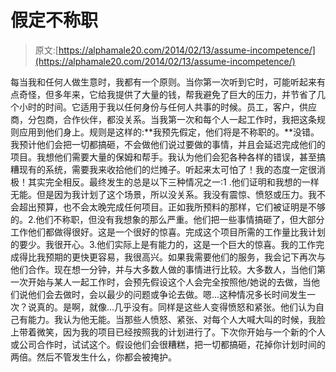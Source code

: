 # 假定不称职

> 原文:[https://alphamale20.com/2014/02/13/assume-incompetence/](https://alphamale20.com/2014/02/13/assume-incompetence/)

每当我和任何人做生意时，我都有一个原则。当你第一次听到它时，可能听起来有点奇怪，但多年来，它给我提供了大量的钱，帮我避免了巨大的压力，并节省了几个小时的时间。它适用于我以任何身份与任何人共事的时候。员工，客户，供应商，分包商，合作伙伴，都没关系。当我第一次和每个人一起工作时，我把这条规则应用到他们身上。规则是这样的:**我预先假定，他们将是不称职的。**没错。我预计他们会把一切都搞砸，不会做他们说过要做的事情，并且会延迟完成他们的项目。我想他们需要大量的保姆和帮手。我认为他们会犯各种各样的错误，甚至搞糟现有的系统，需要我来收拾他们的烂摊子。听起来太可怕了！我的态度一定很消极！其实完全相反。最终发生的总是以下三种情况之一:1 .他们证明和我想的一样无能。但是因为我计划了这个场景，所以没关系。我没有震惊、愤怒或压力。我不会超出预算，也不会太晚完成任何项目。正如我所预料的那样，它们被证明是不够的。2.他们不称职，但没有我想象的那么严重。他们把一些事情搞砸了，但大部分工作他们都做得很好。这是一个很好的惊喜。完成这个项目所需的工作量比我计划的要少。我很开心。3.他们实际上是有能力的，这是一个巨大的惊喜。我的工作完成得比我预期的更快更容易，我很高兴。如果我需要他们的服务，我会记下再次与他们合作。现在想一分钟，并与大多数人做的事情进行比较。大多数人，当他们第一次开始与某人一起工作时，会预先假设这个人会完全按照他/她说的去做，当他们说他们会去做时，会以最少的问题或争论去做。嗯...这种情况多长时间发生一次？说真的。是啊，就像...几乎没有。同样是这些人变得愤怒和紧张。他们认为自己有能力。我认为他无能。当那些人愤怒、紧张、对每个人大喊大叫的时候，我脸上带着微笑，因为我的项目已经按照我的计划进行了。下次你开始与一个新的个人或公司合作时，试试这个。假设他们会很糟糕，把一切都搞砸，花掉你计划时间的两倍。然后不管发生什么，你都会被掩护。